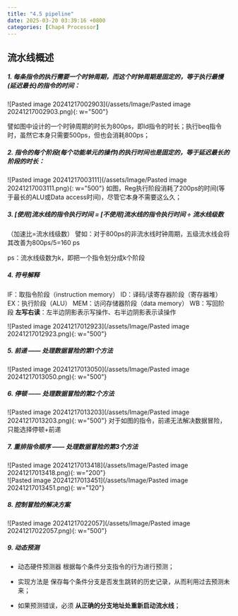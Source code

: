 ```yaml
---
title: "4.5 pipeline"
date: 2025-03-20 03:39:16 +0800
categories: [Chap4 Processor]
---
```


流水线概述
---
##### 1. **每条指令的执行需要一个时钟周期，而这个时钟周期是固定的，等于执行最慢(延迟最长)的指令的时间**：
	
![Pasted image 20241217002903](/assets/Image/Pasted image 20241217002903.png){: w="500"}
	
譬如图中设计的一个时钟周期的时长为800ps，即ld指令的时长；执行beq指令时，虽然它本身只需要500ps，但也会消耗800ps；


##### 2. **指令的每个阶段(每个功能单元的操作)的执行时间也是固定的，等于延迟最长的阶段的时长**：

![Pasted image 20241217003111](/assets/Image/Pasted image 20241217003111.png){: w="500"}
如图，Reg执行阶段消耗了200ps的时间(等于最长的ALU或Data access时间)，尽管它本身不需要这么久；


##### 3. **[使用]流水线的指令执行时间 = [不使用]流水线的指令执行时间 ÷ 流水线级数**
（加速比=流水线级数）
譬如：对于800ps的非流水线时钟周期，五级流水线会将其改善为800ps/5=160 ps

ps：流水线级数为k，即把一个指令划分成k个阶段

##### 4. 符号解释
 
 IF：取指令阶段（instruction memory）
 ID：译码/读寄存器阶段（寄存器堆）
 EX：执行阶段（ALU）
 MEM：访问存储器阶段（data memory）
 WB：写回阶段
 ****左写右读****：左半边阴影表示写操作、右半边阴影表示读操作

![Pasted image 20241217012923](/assets/Image/Pasted image 20241217012923.png){: w="500"}

##### 5.  **前递** —— 处理数据冒险的第1个方法
![Pasted image 20241217013050](/assets/Image/Pasted image 20241217013050.png){: w="500"}

##### 6.  **停顿** —— 处理数据冒险的第2个方法
	
![Pasted image 20241217013203](/assets/Image/Pasted image 20241217013203.png){: w="500"}
对于如图的指令，前递无法解决数据冒险，只能选择停顿+前递

##### 7. **重排指令顺序** —— 处理数据冒险的第3个方法

![Pasted image 20241217013418](/assets/Image/Pasted image 20241217013418.png){: w="200"}   
![Pasted image 20241217013451](/assets/Image/Pasted image 20241217013451.png){: w="120"}

##### 8. 控制冒险的解决方案
![Pasted image 20241217022057](/assets/Image/Pasted image 20241217022057.png){: w="500"}

##### 9. 动态预测
- 动态硬件预测器 根据每个条件分支指令的行为进行预测；
	
- 实现方法是 保存每个条件分支是否发生跳转的历史记录，从而利用过去预测未来；
	
-  如果预测错误，必须 **从正确的分支地址处重新启动流水线**；